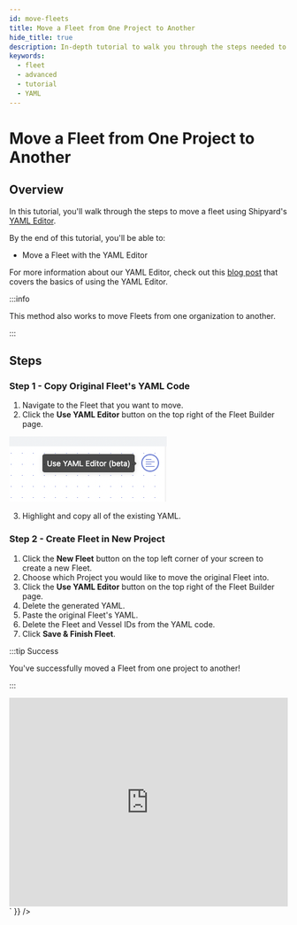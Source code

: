 ```yaml
---
id: move-fleets
title: Move a Fleet from One Project to Another
hide_title: true
description: In-depth tutorial to walk you through the steps needed to quickly create or duplicate fleets with the YAML editor.
keywords:
  - fleet
  - advanced
  - tutorial
  - YAML
---
```



# Move a Fleet from One Project to Another

## Overview

In this tutorial, you'll walk through the steps to move a fleet using Shipyard's [YAML Editor](../reference/fleets/yaml-editor.md). 

By the end of this tutorial, you'll be able to: 

- Move a Fleet with the YAML Editor

For more information about our YAML Editor, check out this [blog post](https://www.shipyardapp.com/blog/facilitating-workflow-as-code/) that covers the basics of using the YAML Editor.

:::info

This method also works to move Fleets from one organization to another.

:::

## Steps

### Step 1 - Copy Original Fleet's YAML Code

1. Navigate to the Fleet that you want to move.
2. Click the **Use YAML Editor** button on the top right of the Fleet Builder page.

![Use YAML Editor Button](../.gitbook/assets/shipyard_2022_08_10_10_46_32.png)

3. Highlight and copy all of the existing YAML.

### Step 2 - Create Fleet in New Project

1. Click the **New Fleet** button on the top left corner of your screen to create a new Fleet.
2. Choose which Project you would like to move the original Fleet into. 
3. Click the **Use YAML Editor** button on the top right of the Fleet Builder page.
4. Delete the generated YAML.
5. Paste the original Fleet's YAML. 
6. Delete the Fleet and Vessel IDs from the YAML code.
7. Click **Save & Finish Fleet**.

:::tip Success

You've successfully moved a Fleet from one project to another!

:::

<div dangerouslySetInnerHTML={{ __html: `<div style="position: relative; padding-bottom: calc(66.66666666666666% + 41px); height: 0;"><iframe src="https://demo.arcade.software/MyhXJI3nm5ewtWZ6QvOx?embed" frameborder="0" loading="lazy" webkitallowfullscreen mozallowfullscreen allowfullscreen style="position: absolute; top: 0; left: 0; width: 100%; height: 100%;color-scheme: light;" title="How to Move a Fleet"></iframe></div>` }} />